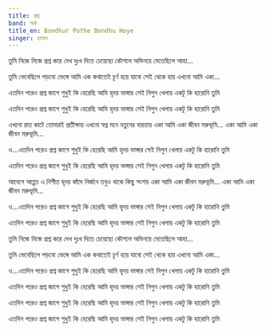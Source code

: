 ```yaml
---
title: প্রশ্ন
band: অর্ক
title_en: Bondhur Pothe Bondhu Hoye
singer: হাসান
---
```

তুমি নিজে নিজে
প্রশ্ন করে দেখ দুঃখ দিতে
চেয়েছো কৌশলে অভিনয়ে
মেতেছিলে আহা...

তুমি ভেবেছিলে
পড়বো ভেঙ্গে আমি এক কথাতেই
চূর্ণ হয়ে যাবো সেই থেকে হায়
এখনো আমি একা...


এতদিন পরেও প্রশ্ন জাগে
শুধুই কি হেরেছি আমি
হৃদয় ভাঙ্গার সেই নিপুন খেলায়
একটু কি হারোনি তুমি

এতদিন পরেও প্রশ্ন জাগে
শুধুই কি হেরেছি আমি
হৃদয় ভাঙ্গার সেই নিপুন খেলায়
একটু কি হারোনি তুমি


এখনো রাত কাটে তোমারই প্রতীক্ষায়
এখনো স্বপ্ন মনে নতুনের বারতায়
একা আমি একা জীবন মরুভূমি...
একা আমি একা জীবন মরুভূমি...


ও...এতদিন পরেও প্রশ্ন জাগে
শুধুই কি হেরেছি আমি
হৃদয় ভাঙ্গার সেই নিপুন খেলায়
একটু কি হারোনি তুমি

এতদিন পরেও প্রশ্ন জাগে
শুধুই কি হেরেছি আমি
হৃদয় ভাঙ্গার সেই নিপুন খেলায়
একটু কি হারোনি তুমি

আবেগে আপ্লুত এ নিশীত হৃদয়
কাঁদে নির্জনে তবুও থাকে কিছু সংশয়
একা আমি একা জীবন মরুভূমি...
একা আমি একা জীবন মরুভূমি...


ও...এতদিন পরেও প্রশ্ন জাগে
শুধুই কি হেরেছি আমি
হৃদয় ভাঙ্গার সেই নিপুন খেলায়
একটু কি হারোনি তুমি

এতদিন পরেও প্রশ্ন জাগে
শুধুই কি হেরেছি আমি
হৃদয় ভাঙ্গার সেই নিপুন খেলায়
একটু কি হারোনি তুমি


তুমি নিজে নিজে
প্রশ্ন করে দেখ দুঃখ দিতে
চেয়েছো কৌশলে অভিনয়ে
মেতেছিলে আহা...

তুমি ভেবেছিলে
পড়বো ভেঙ্গে আমি এক কথাতেই
চূর্ণ হয়ে যাবো সেই থেকে হায়
এখনো আমি একা...


ও...এতদিন পরেও প্রশ্ন জাগে
শুধুই কি হেরেছি আমি
হৃদয় ভাঙ্গার সেই নিপুন খেলায়
একটু কি হারোনি তুমি

এতদিন পরেও প্রশ্ন জাগে
শুধুই কি হেরেছি আমি
হৃদয় ভাঙ্গার সেই নিপুন খেলায়
একটু কি হারোনি তুমি

এতদিন পরেও প্রশ্ন জাগে
শুধুই কি হেরেছি আমি
হৃদয় ভাঙ্গার সেই নিপুন খেলায়
একটু কি হারোনি তুমি

এতদিন পরেও প্রশ্ন জাগে
শুধুই কি হেরেছি আমি
হৃদয় ভাঙ্গার সেই নিপুন খেলায়
একটু কি হারোনি তুমি